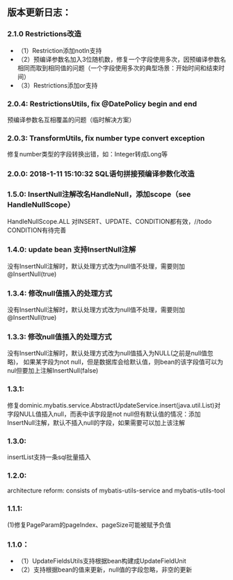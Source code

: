 
## 版本更新日志：
### 2.1.0 Restrictions改造
* （1）Restriction添加notIn支持
* （2）预编译参数名加入3位随机数，修复一个字段使用多次，因预编译参数名相同而取到相同值的问题（一个字段使用多次的典型场景：开始时间和结束时间）
* （3）Restrictions添加or支持
    
### 2.0.4: RestrictionsUtils, fix @DatePolicy begin and end
预编译参数名互相覆盖的问题（临时解决方案）

### 2.0.3: TransformUtils, fix number type convert exception
修复number类型的字段转换出错，如：Integer转成Long等

### 2.0.0: 2018-1-11 15:10:32 SQL语句拼接预编译参数化改造
    
### 1.5.0: InsertNull注解改名HandleNull，添加scope（see HandleNullScope）
HandleNullScope.ALL 对INSERT、UPDATE、CONDITION都有效，//todo CONDITION有待完善

### 1.4.0: update bean 支持InsertNull注解
没有InsertNull注解时，默认处理方式改为null值不处理，需要则加@InsertNull(true)

### 1.3.4: 修改null值插入的处理方式
没有InsertNull注解时，默认处理方式改为null值不处理，需要则加@InsertNull(true)

### 1.3.3: 修改null值插入的处理方式
没有InsertNull注解时，默认处理方式改为null值插入为NULL(之前是null值忽略)，
如果某字段为not null，但是数据库会给默认值，则bean的该字段值可以为nul但要加上注解InsertNull(false)
### 1.3.1:
修复dominic.mybatis.service.AbstractUpdateService.insert(java.util.List<T>)对字段NULL值插入null，而表中该字段是not null但有默认值的情况：添加InsertNull注解，默认不插入null的字段，如果需要可以加上该注解
### 1.3.0:
insertList支持一条sql批量插入
### 1.2.0:
architecture reform:
consists of mybatis-utils-service and mybatis-utils-tool
### 1.1.1:
(1)修复PageParam的pageIndex、pageSize可能被赋予负值
### 1.1.0：
* （1）UpdateFieldsUtils支持根据bean构建成UpdateFieldUnit
* （2）支持根据bean的值来更新，null值的字段忽略，非空的更新

